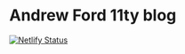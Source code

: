 # Andrew Ford 11ty blog

[![Netlify Status](https://api.netlify.com/api/v1/badges/f4b1e9ee-d1f7-4070-9fe6-f865eb782feb/deploy-status)](https://app.netlify.com/sites/andrewford-co-nz/deploys)
